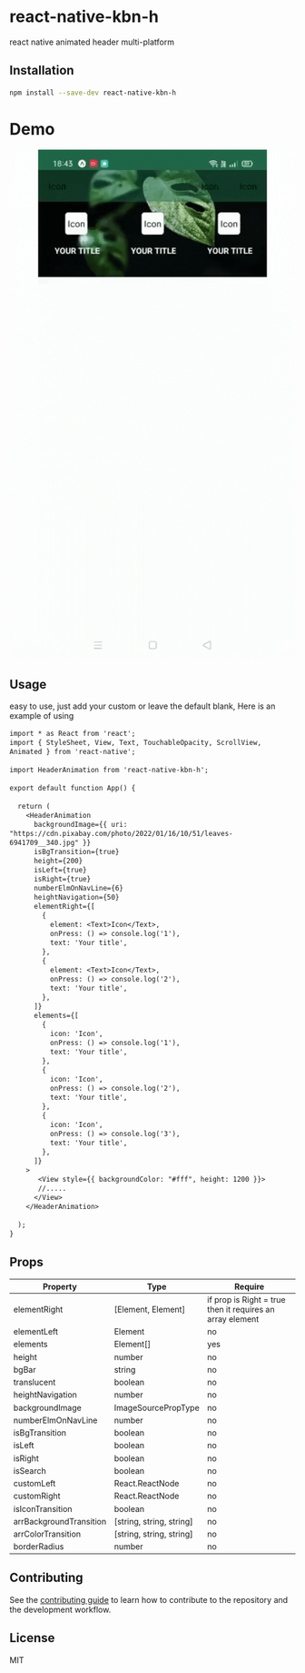 # react-native-kbn-h

react native animated header multi-platform
## Installation

```sh
npm install --save-dev react-native-kbn-h
```
# Demo
![Demo ](https://github.com/khanhbachnguyen/react-native-kbn-h/blob/main/example/demo/demo.gif)
## Usage
easy to use, just add your custom or leave the default blank, Here is an example of using
```tsx
import * as React from 'react';
import { StyleSheet, View, Text, TouchableOpacity, ScrollView, Animated } from 'react-native';

import HeaderAnimation from 'react-native-kbn-h';

export default function App() {

  return (
    <HeaderAnimation
      backgroundImage={{ uri: "https://cdn.pixabay.com/photo/2022/01/16/10/51/leaves-6941709__340.jpg" }}
      isBgTransition={true}
      height={200}
      isLeft={true}
      isRight={true}
      numberElmOnNavLine={6}
      heightNavigation={50}
      elementRight={[
        {
          element: <Text>Icon</Text>,
          onPress: () => console.log('1'),
          text: 'Your title',
        },
        {
          element: <Text>Icon</Text>,
          onPress: () => console.log('2'),
          text: 'Your title',
        },
      ]}
      elements={[
        {
          icon: 'Icon',
          onPress: () => console.log('1'),
          text: 'Your title',
        },
        {
          icon: 'Icon',
          onPress: () => console.log('2'),
          text: 'Your title',
        },
        {
          icon: 'Icon',
          onPress: () => console.log('3'),
          text: 'Your title',
        },
      ]}
    >
       <View style={{ backgroundColor: "#fff", height: 1200 }}>
       //.....
      </View>
    </HeaderAnimation>

  );
}

```
## Props
| Property | Type |  Require  |
|---------------|----------|--------------|
| elementRight | [Element, Element] |if prop is Right = true then it requires an array element |
| elementLeft | Element | no |
| elements | Element[] | yes |
| height | number | no |
| bgBar | string | no |
| translucent | boolean | no |
| heightNavigation | number | no |
| backgroundImage | ImageSourcePropType | no |
| numberElmOnNavLine | number | no |
| isBgTransition | boolean | no |
| isLeft | boolean | no |
| isRight | boolean | no |
| isSearch | boolean | no |
| customLeft | React.ReactNode | no |
| customRight | React.ReactNode | no | 
| isIconTransition | boolean | no |
| arrBackgroundTransition | [string, string, string] | no |
| arrColorTransition | [string, string, string] | no |
| borderRadius | number | no |


## Contributing

See the [contributing guide](CONTRIBUTING.md) to learn how to contribute to the repository and the development workflow.

## License

MIT

